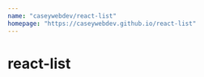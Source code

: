 ```yaml
---
name: "caseywebdev/react-list"
homepage: "https://caseywebdev.github.io/react-list"
---
```

# react-list
